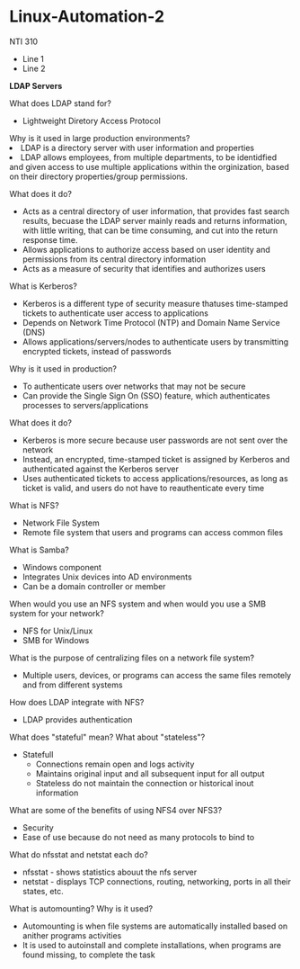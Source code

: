 # Linux-Automation-2
NTI 310

<ul>
<li>Line 1</li>
<li>Line 2</li>
</ul>
<b>LDAP Servers</b>

What does LDAP stand for?
<ul>
<li>Lightweight Diretory Access Protocol</li>
</ul>
Why is it used in large production environments?
<li>LDAP is a directory server with user information and properties</li>
<li>LDAP allows employees, from multiple departments, to be identidfied and given access to use multiple applications within the orginization, based on their directory properties/group permissions.</li>

What does it do?
* Acts as a central directory of user information, that provides fast search results, becuase the LDAP server mainly reads and returns information, with little writing, that can be time consuming, and cut into the return response time.
* Allows applications to authorize access based on user identity and permissions from its central directory information
* Acts as a measure of security that identifies and authorizes users

What is Kerberos?
* Kerberos is a different type of security measure thatuses time-stamped tickets to authenticate user access to applications
* Depends on Network Time Protocol (NTP) and Domain Name Service (DNS)
* Allows applications/servers/nodes to authenticate users by transmitting encrypted tickets, instead of passwords

Why is it used in production?
* To authenticate users over networks that may not be secure
* Can provide the Single Sign On (SSO) feature, which authenticates processes to servers/applications

What does it do?
* Kerberos is more secure because user passwords are not sent over the network
* Instead, an encrypted, time-stamped ticket is assigned by Kerberos and authenticated against the Kerberos server
* Uses authenticated tickets to access applications/resources, as long as ticket is valid, and users do not have to reauthenticate every time

What is NFS?
* Network File System
* Remote file system that users and programs can access common files

What is Samba?
* Windows component
* Integrates Unix devices into AD environments
* Can be a domain controller or member

When would you use an NFS system and when would you use a SMB system for your network?
* NFS for Unix/Linux
* SMB for Windows

What is the purpose of centralizing files on a network file system?
* Multiple users, devices, or programs can access the same files remotely and from different systems

How does LDAP integrate with NFS?
* LDAP provides authentication

What does "stateful" mean?  What about "stateless"?
* Statefull 
  * Connections remain open and logs activity
  * Maintains original input and all subsequent input for all output
  * Stateless do not maintain the connection or historical inout information

What are some of the benefits of using NFS4 over NFS3?
* Security
* Ease of use because do not need as many protocols to bind to

What do nfsstat and netstat each do?
* nfsstat - shows statistics abouut the nfs server
* netstat - displays TCP connections, routing, networking, ports in all their states, etc.

What is automounting?  Why is it used?
* Automounting is when file systems are automatically installed based on anither programs activities
* It is used to autoinstall and complete installations, when programs are found missing, to complete the task
